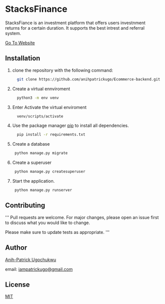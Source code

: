# StacksFinance

StacksFiance is an investment platform that offers users
investnment returns for a certain duration. It supports
the best intrest and referral system.

[Go To Website](https://stacksfinance.vercel.app/)

## Installation
1. clone the repository with the following command:
   ```bash
     git clone https://github.com/anihpatrickugo/Ecommerce-backend.git
   ```

2. Create a virtual ennviroment

   ```bash
     python3 -m env venv
   ```
3. Enter Activate the virtual enviroment
   ```bash
     venv/scripts/activate
   ```
3. Use the package manager [pip](https://pip.pypa.io/en/stable/) to install all dependencies.

   ```bash
     pip install -r requirements.txt
   ```
4. Create a database
    ```bash
     python manage.py migrate
    ```
5. Create a superuser
    ```bash
     python manage.py createsuperuser
    ```

6. Start the application.
    
    ```bash
     python manage.py runserver
    ```
    



## Contributing

'''
Pull requests are welcome. For major changes, please open an issue first
to discuss what you would like to change.

Please make sure to update tests as appropriate.
'''


## Author


[Anih-Patrick Ugochukwu](https://twitter.com/anihpatrickugo/)

email: iampatrickugo@gmail.com



## License

[MIT](https://choosealicense.com/licenses/mit/)
